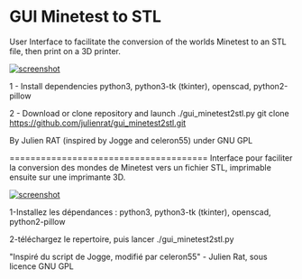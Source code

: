 GUI Minetest to STL
=======================================
User Interface to facilitate the conversion of the worlds Minetest to an STL file, then print on a 3D printer.

[![screenshot](https://raw.github.com/julienrat/gui_minetest2stl/master/screenshot.png)](#features) 

1 - Install dependencies 
python3, python3-tk (tkinter), openscad, python2-pillow

2 - Download or clone repository and launch ./gui_minetest2stl.py
git clone https://github.com/julienrat/gui_minetest2stl.git

By Julien RAT (inspired by Jogge and celeron55) under GNU GPL

======================================
Interface pour faciliter la conversion des mondes de Minetest vers un fichier STL, imprimable ensuite sur une imprimante 3D.

[![screenshot](https://raw.github.com/julienrat/gui_minetest2stl/master/screenshot.png)](#features) 

1-Installez les dépendances :
python3, python3-tk (tkinter), openscad, python2-pillow

2-téléchargez le repertoire, puis lancer ./gui_minetest2stl.py

"Inspiré du script de Jogge, modifié par celeron55" - Julien Rat, sous licence GNU GPL


